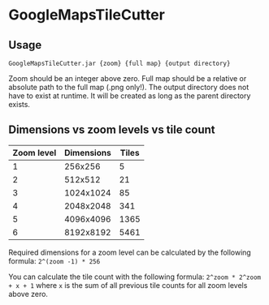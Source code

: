 # GoogleMapsTileCutter

## Usage
``GoogleMapsTileCutter.jar {zoom} {full map} {output directory}``

Zoom should be an integer above zero. Full map should be a relative or absolute path to the full map (.png only!). The output directory does not have to exist at runtime. It will be created as long as the parent directory exists.

## Dimensions vs zoom levels vs tile count
| Zoom level | Dimensions | Tiles |
| ---------- | ---------- | ----- |
| 1          | 256x256    | 5     |
| 2          | 512x512    | 21    |
| 3          | 1024x1024  | 85    |
| 4          | 2048x2048  | 341   |
| 5          | 4096x4096  | 1365  |
| 6          | 8192x8192  | 5461  |

Required dimensions for a zoom level can be calculated by the following formula: ``2^(zoom -1) * 256``

You can calculate the tile count with the following formula: ``2^zoom * 2^zoom + x + 1`` where `x` is the sum of all previous tile counts for all zoom levels above zero.
